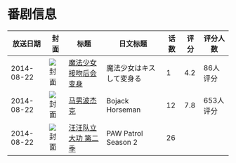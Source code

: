 # 番剧信息

|放送日期|封面|标题|日文标题|话数|评分|评分人数|
|---|---|---|---|---|---|---|
|2014-08-22|![封面](https://bangumi.tv/img/no_icon_subject.png)|[魔法少女接吻后会变身](https://bangumi.tv/subject/100024)|魔法少女はキスして変身る|1|4.2|86人评分|
|2014-08-22|![封面](https://lain.bgm.tv/pic/cover/c/71/ec/124649_c10FQ.jpg)|[马男波杰克](https://bangumi.tv/subject/124649)|Bojack Horseman|12|7.8|653人评分|
|2014-08-22|![封面](https://lain.bgm.tv/pic/cover/c/ae/94/301845_IL82d.jpg)|[汪汪队立大功 第二季](https://bangumi.tv/subject/301845)|PAW Patrol Season 2|26|||
